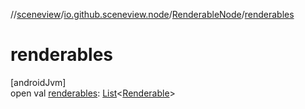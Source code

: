 //[sceneview](../../../index.md)/[io.github.sceneview.node](../index.md)/[RenderableNode](index.md)/[renderables](renderables.md)

# renderables

[androidJvm]\
open val [renderables](renderables.md): [List](https://kotlinlang.org/api/latest/jvm/stdlib/kotlin.collections/-list/index.html)&lt;[Renderable](../../io.github.sceneview.renderable/index.md#286838466%2FClasslikes%2F-1571379623)&gt;
